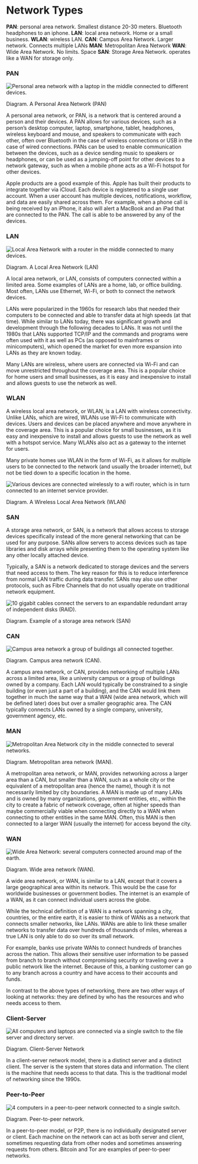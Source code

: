 # Network Types
**PAN**: personal area network. Smallest distance 20-30 meters. Bluetooth headphones to an iphone. 
**LAN**: local area network. Home or a small business. 
**WLAN**: wireless LAN.
**CAN**: Campus Area Network. Larger network. Connects multiple LANs 
**MAN**: Metropolitan Area Network
**WAN**: Wide Area Network. No limits. Space
**SAN**: Storage Area Network. operates like a WAN for storage only.

### PAN

![Personal area network with a laptop in the middle connected to different devices.](https://assets.wgu.edu/9ceee00ba1d975d46758b5bb34956e1a)

Diagram. A Personal Area Network (PAN)

A personal area network, or PAN, is a network that is centered around a person and their devices. A PAN allows for various devices, such as a person’s desktop computer, laptop, smartphone, tablet, headphones, wireless keyboard and mouse, and speakers to communicate with each other, often over Bluetooth in the case of wireless connections or USB in the case of wired connections. PANs can be used to enable communication between the devices, such as a device sending music to speakers or headphones, or can be used as a jumping-off point for other devices to a network gateway, such as when a mobile phone acts as a Wi-Fi hotspot for other devices.

Apple products are a good example of this. Apple has built their products to integrate together via iCloud. Each device is registered to a single user account. When a user account has multiple devices, notifications, workflow, and data are easily shared across them. For example, when a phone call is being received by an iPhone, it also will alert a MacBook and an iPad that are connected to the PAN. The call is able to be answered by any of the devices.

### LAN

![Local Area Network with a router in the middle connected to many devices.](https://assets.wgu.edu/ced45f0e4f5e188f759169071f8e108f)

Diagram. A Local Area Network (LAN)

A local area network, or LAN, consists of computers connected within a limited area. Some examples of LANs are a home, lab, or office building. Most often, LANs use Ethernet, Wi-Fi, or both to connect the network devices.

LANs were popularized in the 1960s for research labs that needed their computers to be connected and able to transfer data at high speeds (at that time). While similar to LANs today, there was significant growth and development through the following decades to LANs. It was not until the 1980s that LANs supported TCP/IP and the commands and programs were often used with it as well as PCs (as opposed to mainframes or minicomputers), which opened the market for even more expansion into LANs as they are known today.

Many LANs are wireless, where users are connected via Wi-Fi and can move unrestricted throughout the coverage area. This is a popular choice for home users and small businesses, as it is easy and inexpensive to install and allows guests to use the network as well.

### WLAN

A wireless local area network, or WLAN, is a LAN with wireless connectivity. Unlike LANs, which are wired, WLANs use Wi-Fi to communicate with devices. Users and devices can be placed anywhere and move anywhere in the coverage area. This is a popular choice for small businesses, as it is easy and inexpensive to install and allows guests to use the network as well with a hotspot service. Many WLANs also act as a gateway to the internet for users.

Many private homes use WLAN in the form of Wi-Fi, as it allows for multiple users to be connected to the network (and usually the broader internet), but not be tied down to a specific location in the home.

![Various devices are connected wirelessly to a wifi router, which is in turn connected to an internet service provider.](https://assets.wgu.edu/4b1bd064c445636b69a8fee3cdd21890)

Diagram. A Wireless Local Area Network (WLAN)

### SAN

A storage area network, or SAN, is a network that allows access to storage devices specifically instead of the more general networking that can be used for any purpose. SANs allow servers to access devices such as tape libraries and disk arrays while presenting them to the operating system like any other locally attached device.

Typically, a SAN is a network dedicated to storage devices and the servers that need access to them. The key reason for this is to reduce interference from normal LAN traffic during data transfer. SANs may also use other protocols, such as Fibre Channels that do not usually operate on traditional network equipment.

![10 gigabit cables connect the servers to an expandable redundant array of independent disks (RAID).](https://assets.wgu.edu/4ea46342123b2960995c71b15a9ac682)

Diagram. Example of a storage area network (SAN)

### CAN

![Campus area network a group of buildings all connected together.](https://assets.wgu.edu/2c87856ec1c3817f81816c2640d47d96)

Diagram. Campus area network (CAN).

A campus area network, or CAN, provides networking of multiple LANs across a limited area, like a university campus or a group of buildings owned by a company. Each LAN would typically be constrained to a single building (or even just a part of a building), and the CAN would link them together in much the same way that a WAN (wide area network, which will be defined later) does but over a smaller geographic area. The CAN typically connects LANs owned by a single company, university, government agency, etc.

### MAN

![Metropolitan Area Network city in the middle connected to several networks.](https://assets.wgu.edu/6c2f48013155eaeff55f8df5d09a108e)

Diagram. Metropolitan area network (MAN).

A metropolitan area network, or MAN, provides networking across a larger area than a CAN, but smaller than a WAN, such as a whole city or the equivalent of a metropolitan area (hence the name), though it is not necessarily limited by city boundaries. A MAN is made up of many LANs and is owned by many organizations, government entities, etc., within the city to create a fabric of network coverage, often at higher speeds than maybe commercially viable when connecting directly to a WAN when connecting to other entities in the same MAN. Often, this MAN is then connected to a larger WAN (usually the internet) for access beyond the city.

### WAN

![Wide Area Network: several computers connected around map of the earth.](https://assets.wgu.edu/c7c0af3ff1d59f2e73677736a352e3d7)

Diagram. Wide area network (WAN).

A wide area network, or WAN, is similar to a LAN, except that it covers a large geographical area within its network. This would be the case for worldwide businesses or government bodies. The internet is an example of a WAN, as it can connect individual users across the globe.

While the technical definition of a WAN is a network spanning a city, countries, or the entire earth, it is easier to think of WANs as a network that connects smaller networks, like LANs. WANs are able to link these smaller networks to transfer data over hundreds of thousands of miles, whereas a true LAN is only able to do so over its small network.

For example, banks use private WANs to connect hundreds of branches across the nation. This allows their sensitive user information to be passed from branch to branch without compromising security or traveling over a public network like the internet. Because of this, a banking customer can go to any branch across a country and have access to their accounts and funds.

In contrast to the above types of networking, there are two other ways of looking at networks: they are defined by who has the resources and who needs access to them.

### Client-Server

![All computers and laptops are connected via a single switch to the file server and directory server.](https://assets.wgu.edu/7ce8cfb8f6cc9b11ef6fb409f0e6afe1)

Diagram. Client-Server Network

In a client-server network model, there is a distinct server and a distinct client. The server is the system that stores data and information. The client is the machine that needs access to that data. This is the traditional model of networking since the 1990s.

### Peer-to-Peer

![4 computers in a peer-to-peer network connected to a single switch.](https://assets.wgu.edu/53f5e5df6087bc9af0f2b8e52cd79e4a)

Diagram. Peer-to-peer network.

In a peer-to-peer model, or P2P, there is no individually designated server or client. Each machine on the network can act as both server and client, sometimes requesting data from other nodes and sometimes answering requests from others. Bitcoin and Tor are examples of peer-to-peer networks.